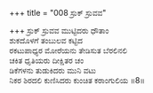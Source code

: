 +++
title = "008 ಸ್ರುಕ್ ಸ್ರುವವ"

+++
ಸ್ರುಕ್ ಸ್ರುವವ ಮುಟ್ಟಿದರು ಧೌತಾಂ  
ಶುಕದೊಳಗೆ ತಂಬುಲವ ಕಟ್ಟಿದ   
ರಕಟುಪಾಧ್ಯರ ಮೋರೆಯನು ತೇಡಿಸುತ ಬೆರಲಿನಲಿ  
ಚಕಿತ ಧೃತಿಯರು ದೀಕ್ಷಿತರ ಚಂ  
ಡಿಕೆಗಳನು ತುಡುಕಿದರು ಮುನಿ ವಟು  
ನಿಕರ ಶಿರದಲಿ ಕುಣಿಸಿದರು ಕುಂಚಿತ ಕರಾಂಗುಲಿಯ      ॥8॥